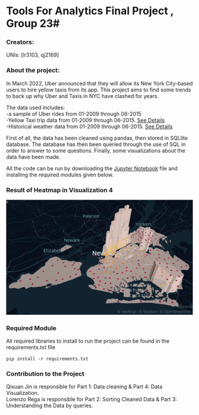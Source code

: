 # Tools For Analytics Final Project , Group 23#


### Creators:
UNIs: [lr3103, qj2169]


### About the project:

In March 2022, Uber announced that they will allow its New York City-based users to hire yellow taxis from its app. 
This project aims to find some trends to back up why Uber and Taxis in NYC have clashed for years. <br>

The data used includes: <br>
-a sample of Uber rides from 01-2009 through 06-2015 <br> 
-Yellow Taxi trip data from 01-2009 through 06-2015. [See Details](https://www.nyc.gov/site/tlc/about/tlc-trip-record-data.page) <br>
-Historical weather data from 01-2009 through 06-2015. [See Details](https://www.ncei.noaa.gov/access/search/data-search/local-climatological-data?stations=72505394728) <br>

 
First of all, the data has been cleaned using pandas, then stored in SQLlite database. 
The database has then been queried through the use of SQL in order to answer to some questions.
Finally, some visualizations about the data have been made. 

All the code can be run by downloading the [Jupyter Notebook](https://github.com/lorenzorega/TfA_project_final/blob/main/Project_Taxi_Uber_trips.ipynb) file and installing the required modules given below.

### Result of Heatmap in Visualization 4
![alt text](https://github.com/lorenzorega/TfA_project_final/blob/main/heat_map.png?raw=true)

### Required Module
All required libraries to install to run the project can be found in the requirements.txt file
```
pip install -r requirements.txt
```
### Contribution to the Project
Qixuan Jin is responsible for Part 1: Data cleaning & Part 4: Data Visualization. <br>
Lorenzo Rega is responsible for Part 2: Sorting Cleaned Data & Part 3: Understanding the Data by queries. <br>
